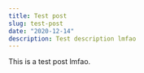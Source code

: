 ```yaml
---
title: Test post
slug: test-post
date: "2020-12-14"
description: Test description lmfao
---
```


This is a test post lmfao.